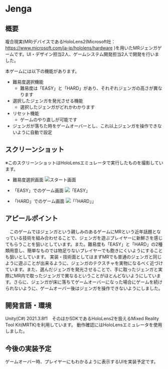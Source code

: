 # Jenga

## 概要
複合現実(MR)デバイスであるHoloLens2(Microsoft社：https://www.microsoft.com/ja-jp/hololens/hardware )を用いたMRジェンガゲームです。UI・デザイン担当2人、ゲームシステム開発担当2人で開発を行いました。

本ゲームには以下の機能があります。
- 難易度選択機能
  - 難易度は「EASY」と「HARD」があり、それぞれジェンガの高さが異なります
- 選択したジェンガを発光させる機能
  - 選択したジェンガがどれかわかります
- リセット機能
  - ゲームのやり直しが可能です
- ジェンガが落ちた時をゲームオーバーとし、これ以上ジェンガを操作できないように自動で設定

## スクリーンショット
※このスクリーンショットはHoloLensエミュレータで実行したものを撮影しています。
- 難易度選択画面
![スタート画面](https://github.com/Yolog6101/Jenga/assets/72485319/3ebabce9-e6ca-4291-89ae-a6edcc8a8ae8)

- 「EASY」でのゲーム画面
![「EASY」](https://github.com/Yolog6101/Jenga/assets/72485319/67e79b15-bdd1-4d9c-83fc-f9f6dc714ba5)

- 「HARD」でのゲーム画面
![「「HARD」」](https://github.com/Yolog6101/Jenga/assets/72485319/7068e2d6-ca79-4dac-bd94-7cf8c257bc81)


## アピールポイント
　このゲームではジェンガという親しみのあるゲームにMRという近年話題となっている技術を組み合わせることで、ジェンガを遊ぶプレイヤーに新鮮さを感じてもらうことを狙いとしています。また。難易度も「EASY」と「HARD」の2種類用意し、簡単なものでは物足りないプレイヤーでも飽きにくいようにすることも狙いとしています。
 実装・技術面としてはまずMRでも普通のジェンガと同じように遊ぶことが出来るように、ジェンガのテクスチャを実物になるべく近づけています。また、選んだジェンガを発光させることで、手に取ったジェンガと実際にMR内で取ったジェンガで異なるということがほとんどないようにしています。さらに、ジェンガが床に落ちてゲームオーバーになった場合にゲームを続けられないように、ゲームオーバー後はジェンガを操作できないようにしました。
 
## 開発言語・環境
Unity(C#) 2021.3.8f1　そのほかSDKであるHoloLens2を扱えるMixed Reality Tool Kit(MRTK)を利用しています。
動作確認にはHoloLensエミュレータを使用しました。

## 今後の実装予定
ゲームオーバー時、プレイヤーにもわかるように表示するUIを実装予定です。